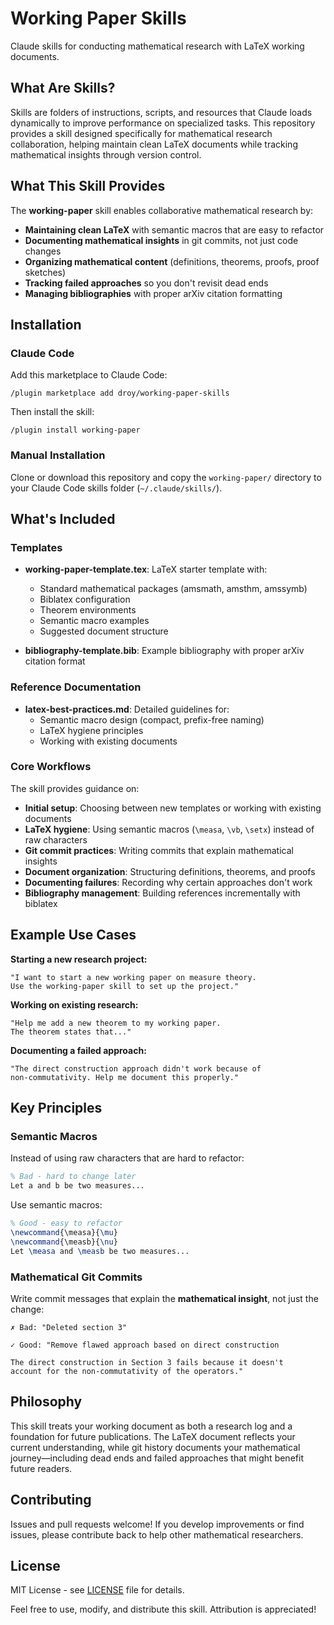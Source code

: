 # Working Paper Skills

Claude skills for conducting mathematical research with LaTeX working documents.

## What Are Skills?

Skills are folders of instructions, scripts, and resources that Claude loads dynamically to improve performance on specialized tasks. This repository provides a skill designed specifically for mathematical research collaboration, helping maintain clean LaTeX documents while tracking mathematical insights through version control.

## What This Skill Provides

The **working-paper** skill enables collaborative mathematical research by:

- **Maintaining clean LaTeX** with semantic macros that are easy to refactor
- **Documenting mathematical insights** in git commits, not just code changes
- **Organizing mathematical content** (definitions, theorems, proofs, proof sketches)
- **Tracking failed approaches** so you don't revisit dead ends
- **Managing bibliographies** with proper arXiv citation formatting

## Installation

### Claude Code

Add this marketplace to Claude Code:

```
/plugin marketplace add droy/working-paper-skills
```

Then install the skill:

```
/plugin install working-paper
```

### Manual Installation

Clone or download this repository and copy the `working-paper/` directory to your Claude Code skills folder (`~/.claude/skills/`).

## What's Included

### Templates

- **working-paper-template.tex**: LaTeX starter template with:
  - Standard mathematical packages (amsmath, amsthm, amssymb)
  - Biblatex configuration
  - Theorem environments
  - Semantic macro examples
  - Suggested document structure

- **bibliography-template.bib**: Example bibliography with proper arXiv citation format

### Reference Documentation

- **latex-best-practices.md**: Detailed guidelines for:
  - Semantic macro design (compact, prefix-free naming)
  - LaTeX hygiene principles
  - Working with existing documents

### Core Workflows

The skill provides guidance on:

- **Initial setup**: Choosing between new templates or working with existing documents
- **LaTeX hygiene**: Using semantic macros (`\measa`, `\vb`, `\setx`) instead of raw characters
- **Git commit practices**: Writing commits that explain mathematical insights
- **Document organization**: Structuring definitions, theorems, and proofs
- **Documenting failures**: Recording why certain approaches don't work
- **Bibliography management**: Building references incrementally with biblatex

## Example Use Cases

**Starting a new research project:**
```
"I want to start a new working paper on measure theory.
Use the working-paper skill to set up the project."
```

**Working on existing research:**
```
"Help me add a new theorem to my working paper.
The theorem states that..."
```

**Documenting a failed approach:**
```
"The direct construction approach didn't work because of
non-commutativity. Help me document this properly."
```

## Key Principles

### Semantic Macros

Instead of using raw characters that are hard to refactor:

```latex
% Bad - hard to change later
Let a and b be two measures...
```

Use semantic macros:

```latex
% Good - easy to refactor
\newcommand{\measa}{\mu}
\newcommand{\measb}{\nu}
Let \measa and \measb be two measures...
```

### Mathematical Git Commits

Write commit messages that explain the **mathematical insight**, not just the change:

```
✗ Bad: "Deleted section 3"

✓ Good: "Remove flawed approach based on direct construction

The direct construction in Section 3 fails because it doesn't
account for the non-commutativity of the operators."
```

## Philosophy

This skill treats your working document as both a research log and a foundation for future publications. The LaTeX document reflects your current understanding, while git history documents your mathematical journey—including dead ends and failed approaches that might benefit future readers.

## Contributing

Issues and pull requests welcome! If you develop improvements or find issues, please contribute back to help other mathematical researchers.

## License

MIT License - see [LICENSE](LICENSE) file for details.

Feel free to use, modify, and distribute this skill. Attribution is appreciated!
